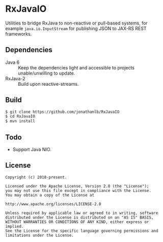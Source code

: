 # RxJavaIO
Utilities to bridge RxJava to non-reactive or pull-based systems, for example `java.io.InputStream` for publishing JSON to JAX-RS REST frameworks.

## Dependencies
<dl>
  <dt>Java 6</dt>
  <dd>Keep the dependencies light and accessible to projects unable/unwilling to update.</dd>

  <dt>RxJava-2</dt>
  <dd>Build upon reactive-streams.</dd>
</dl>

## Build
```sh
$ git clone https://github.com/jonathanlb/RxJavaIO
$ cd RxJavaIO
$ mvn install
```

## Todo
- Support Java NIO.

## License
    Copyright (c) 2018-present.

    Licensed under the Apache License, Version 2.0 (the "License");
    you may not use this file except in compliance with the License.
    You may obtain a copy of the License at

    http://www.apache.org/licenses/LICENSE-2.0

    Unless required by applicable law or agreed to in writing, software
    distributed under the License is distributed on an "AS IS" BASIS,
    WITHOUT WARRANTIES OR CONDITIONS OF ANY KIND, either express or implied.
    See the License for the specific language governing permissions and
    limitations under the License.

